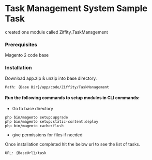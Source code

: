 # Task Management System Sample Task

created one module called Ziffity_TaskManagement

### Prerequisites

Magento 2 code base

### Installation

Download app.zip & unzip into base directory.

```
Path: {Base Dir}/app/code/Ziffity/TaskManagement
```

#### Run the following commands to setup modules in CLI commands:

* Go to base directory

```
php bin/magento setup:upgrade
php bin/magento setup:static-content:deploy
php bin/magento cache:flush

```
* give permissions for files if needed

Once installation completed hit the below url to see the list of tasks.

```
URL: {BaseUrl}/task
```
